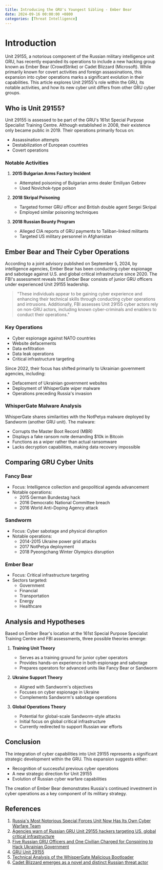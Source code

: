 ```yaml
---
title: Introducing the GRU's Youngest Sibling - Ember Bear
date: 2024-09-16 00:00:00 +0800
categories: [Threat Intelligence]
---
```


# Introduction

Unit 29155, a notorious component of the Russian military intelligence unit GRU, has recently expanded its operations to include a new hacking group known as Ember Bear (CrowdStrike) or Cadet Blizzard (Microsoft). While primarily known for covert activities and foreign assassinations, this expansion into cyber operations marks a significant evolution in their capabilities. This article explores Unit 29155's role within the GRU, its notable activities, and how its new cyber unit differs from other GRU cyber groups.

## Who is Unit 29155?

Unit 29155 is assessed to be part of the GRU's 161st Special Purpose Specialist Training Centre. Although established in 2008, their existence only became public in 2019. Their operations primarily focus on:

- Assassination attempts
- Destabilization of European countries
- Covert operations

### Notable Activities

1. **2015 Bulgarian Arms Factory Incident**
   - Attempted poisoning of Bulgarian arms dealer Emiliyan Gebrev
   - Used Novichok-type poison

2. **2018 Skripal Poisoning**
   - Targeted former GRU officer and British double agent Sergei Skripal
   - Employed similar poisoning techniques

3. **2018 Russian Bounty Program**
   - Alleged CIA reports of GRU payments to Taliban-linked militants
   - Targeted US military personnel in Afghanistan

## Ember Bear and Their Cyber Operations

According to a joint advisory published on September 5, 2024, by intelligence agencies, Ember Bear has been conducting cyber espionage and sabotage against U.S. and global critical infrastructure since 2020. The FBI's assessment reveals that Ember Bear consists of junior GRU officers under experienced Unit 29155 leadership.

> "These individuals appear to be gaining cyber experience and enhancing their technical skills through conducting cyber operations and intrusions. Additionally, FBI assesses Unit 29155 cyber actors rely on non-GRU actors, including known cyber-criminals and enablers to conduct their operations."

### Key Operations

- Cyber espionage against NATO countries
- Website defacements
- Data exfiltration
- Data leak operations
- Critical infrastructure targeting

Since 2022, their focus has shifted primarily to Ukrainian government agencies, including:
- Defacement of Ukrainian government websites
- Deployment of WhisperGate wiper malware
- Operations preceding Russia's invasion

### WhisperGate Malware Analysis

WhisperGate shares similarities with the NotPetya malware deployed by Sandworm (another GRU unit). The malware:
- Corrupts the Master Boot Record (MBR)
- Displays a fake ransom note demanding $10k in Bitcoin
- Functions as a wiper rather than actual ransomware
- Lacks decryption capabilities, making data recovery impossible

## Comparing GRU Cyber Units

### Fancy Bear
- Focus: Intelligence collection and geopolitical agenda advancement
- Notable operations:
  - 2015 German Bundestag hack
  - 2016 Democratic National Committee breach
  - 2016 World Anti-Doping Agency attack

### Sandworm
- Focus: Cyber sabotage and physical disruption
- Notable operations:
  - 2014-2015 Ukraine power grid attacks
  - 2017 NotPetya deployment
  - 2018 Pyeongchang Winter Olympics disruption

### Ember Bear
- Focus: Critical infrastructure targeting
- Sectors targeted:
  - Government
  - Financial
  - Transportation
  - Energy
  - Healthcare

## Analysis and Hypotheses

Based on Ember Bear's location at the 161st Special Purpose Specialist Training Centre and FBI assessments, three possible theories emerge:

1. **Training Unit Theory**
   - Serves as a training ground for junior cyber operators
   - Provides hands-on experience in both espionage and sabotage
   - Prepares operators for advanced units like Fancy Bear or Sandworm

2. **Ukraine Support Theory**
   - Aligned with Sandworm's objectives
   - Focuses on cyber espionage in Ukraine
   - Complements Sandworm's sabotage operations

3. **Global Operations Theory**
   - Potential for global-scale Sandworm-style attacks
   - Initial focus on global critical infrastructure
   - Currently redirected to support Russian war efforts

## Conclusion

The integration of cyber capabilities into Unit 29155 represents a significant strategic development within the GRU. This expansion suggests either:
- Recognition of successful previous cyber operations
- A new strategic direction for Unit 29155
- Evolution of Russian cyber warfare capabilities

The creation of Ember Bear demonstrates Russia's continued investment in cyber operations as a key component of its military strategy.

## References

1. [Russia's Most Notorious Special Forces Unit Now Has Its Own Cyber Warfare Team](https://www.wired.com/story/russia-gru-unit-29155-hacker-team/)
2. [Agencies warn of Russian GRU Unit 29155 hackers targeting US, global critical infrastructure](https://industrialcyber.co/cisa/agencies-warn-of-russian-gru-unit-29155-hackers-targeting-us-global-critical-infrastructure/)
3. [Five Russian GRU Officers and One Civilian Charged for Conspiring to Hack Ukrainian Government](https://www.justice.gov/opa/pr/five-russian-gru-officers-and-one-civilian-charged-conspiring-hack-ukrainian-government)
4. [GRU Unit 29155](https://en.wikipedia.org/wiki/GRU_Unit_29155)
5. [Technical Analysis of the WhisperGate Malicious Bootloader](https://www.crowdstrike.com/blog/technical-analysis-of-whispergate-malware/)
6. [Cadet Blizzard emerges as a novel and distinct Russian threat actor](https://www.microsoft.com/en-us/security/blog/2023/06/14/cadet-blizzard-emerges-as-a-novel-and-distinct-russian-threat-actor/) 